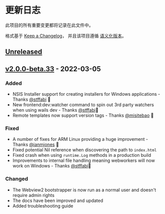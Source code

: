 # 更新日志

此项目的所有重要变更都将记录在此文件中。

格式基于 [Keep a Changelog](https://keepachangelog.com/en/1.0.0/)，
并且该项目遵循 [语义化版本](https://semver.org/spec/v2.0.0.html)。

## [Unreleased]

## [v2.0.0-beta.33] - 2022-03-05

### Added

- NSIS Installer support for creating installers for Windows applications - Thanks [@stffabi](https://github.com/stffabi) 🎉
- New frontend:dev:watcher command to spin out 3rd party watchers when using wails dev - Thanks [@stffabi](https://github.com/stffabi)🎉
- Remote templates now support version tags - Thanks [@misitebao](https://github.com/misitebao) 🎉

### Fixed

- A number of fixes for ARM Linux providing a huge improvement - Thanks [@ianmjones](https://github.com/ianmjones) 🎉
- Fixed potential Nil reference when discovering the path to `index.html`
- Fixed crash when using `runtime.Log` methods in a production build
- Improvements to internal file handling meaning webworkers will now work on Windows - Thanks [@stffabi](https://github.com/stffabi)🎉

### Changed

- The Webview2 bootstrapper is now run as a normal user and doesn't require admin rights
- The docs have been improved and updated
- Added troubleshooting guide

[unreleased]: https://github.com/wailsapp/wails/compare/v2.0.0-beta.33...HEAD
[v2.0.0-beta.33]: https://github.com/wailsapp/wails/compare/v2.0.0-beta.32...v2.0.0-beta.33
